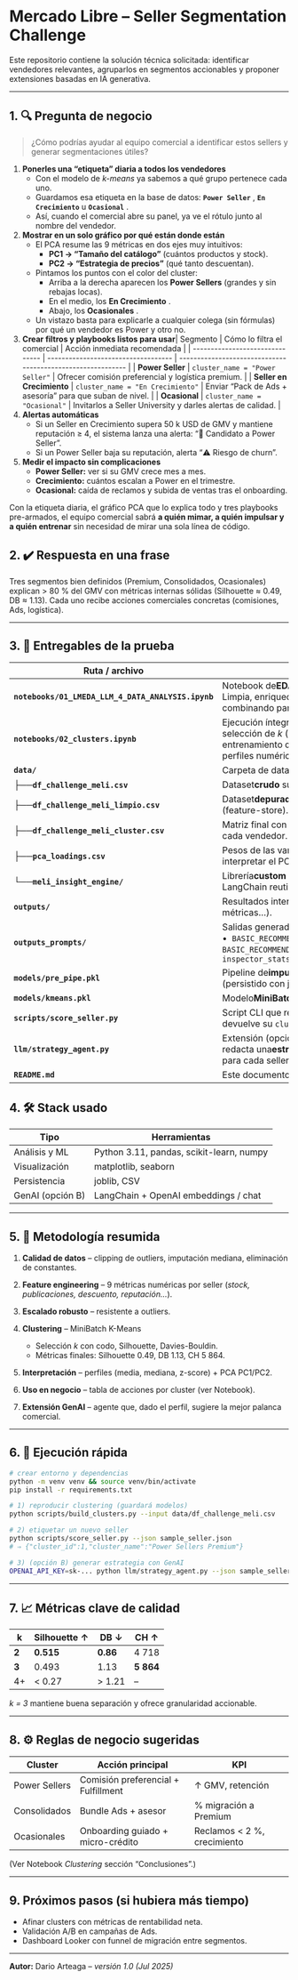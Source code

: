 # Mercado Libre – **Seller Segmentation Challenge**

Este repositorio contiene la solución técnica solicitada:
identificar vendedores relevantes, agruparlos en segmentos accionables
y proponer extensiones basadas en IA generativa.

---

## 1. 🔍 Pregunta de negocio

> ¿Cómo podrías ayudar al equipo comercial a identificar estos sellers y generar segmentaciones útiles?

1. **Ponerles una “etiqueta” diaria a todos los vendedores**
   * Con el modelo de *k-means* ya sabemos a qué grupo pertenece cada uno.
   * Guardamos esa etiqueta en la base de datos:  **`Power Seller`** , **`En Crecimiento`** u  **`Ocasional`** .
   * Así, cuando el comercial abre su panel, ya ve el rótulo junto al nombre del vendedor.
2. **Mostrar en un solo gráfico por qué están donde están**
   * El PCA resume las 9 métricas en dos ejes muy intuitivos:
     * **PC1 → “Tamaño del catálogo”** (cuántos productos y stock).
     * **PC2 → “Estrategia de precios”** (qué tanto descuentan).
   * Pintamos los puntos con el color del cluster:
     * Arriba a la derecha aparecen los **Power Sellers** (grandes y sin rebajas locas).
     * En el medio, los  **En Crecimiento** .
     * Abajo, los  **Ocasionales** .
   * Un vistazo basta para explicarle a cualquier colega (sin fórmulas) por qué un vendedor es Power y otro no.
3. **Crear filtros y playbooks listos para usar**| Segmento                        | Cómo lo filtra el comercial        | Acción inmediata recomendada                               |
   | ------------------------------- | ----------------------------------- | ----------------------------------------------------------- |
   | **Power Seller**          | `cluster_name = "Power Seller"`   | Ofrecer comisión preferencial y logística premium.        |
   | **Seller en Crecimiento** | `cluster_name = "En Crecimiento"` | Enviar “Pack de Ads + asesoría” para que suban de nivel. |
   | **Ocasional**             | `cluster_name = "Ocasional"`      | Invitarlos a Seller University y darles alertas de calidad. |
4. **Alertas automáticas**
   * Si un Seller en Crecimiento supera 50 k USD de GMV y mantiene reputación ≥ 4, el sistema lanza una alerta: “🎉 Candidato a Power Seller”.
   * Si un Power Seller baja su reputación, alerta “⚠️ Riesgo de churn”.
5. **Medir el impacto sin complicaciones**
   * **Power Seller:** ver si su GMV crece mes a mes.
   * **Crecimiento:** cuántos escalan a Power en el trimestre.
   * **Ocasional:** caída de reclamos y subida de ventas tras el onboarding.

Con la etiqueta diaria, el gráfico PCA que lo explica todo y tres playbooks pre-armados, el equipo comercial sabrá **a quién mimar, a quién impulsar y a quién entrenar** sin necesidad de mirar una sola línea de código.


## 2. ✔️ Respuesta en una frase

Tres segmentos bien definidos (Premium, Consolidados, Ocasionales) explican > 80 % del GMV con métricas internas sólidas (Silhouette ≈ 0.49, DB ≈ 1.13).
Cada uno recibe acciones comerciales concretas (comisiones, Ads, logística).

---

## 3. 📑 Entregables de la prueba

| Ruta / archivo                                             | Descripción                                                                                                                                                                                       |
| ---------------------------------------------------------- | -------------------------------------------------------------------------------------------------------------------------------------------------------------------------------------------------- |
| **`notebooks/01_LMEDA_LLM_4_DATA_ANALYSIS.ipynb`** | Notebook de**EDA asistido por IA generativa**. Limpia, enriquece y explica el conjunto de datos, combinando pandas con prompts de LLM.                                                       |
| **`notebooks/02_clusters.ipynb`**                  | Ejecución íntegra del**modelo de clustering**: selección de *k* (codo + métricas internas), entrenamiento de MiniBatch K-Means, validación, perfiles numéricos y visualización PCA. |
| **`data/`**                                        | Carpeta de datasets.                                                                                                                                                                               |
| ├──**`df_challenge_meli.csv`**                  | Dataset**crudo** suministrado en la prueba.                                                                                                                                                  |
| ├──**`df_challenge_meli_limpio.csv`**           | Dataset**depurado y enriquecido** a nivel seller (feature-store).                                                                                                                            |
| ├──**`df_challenge_meli_cluster.csv`**          | Matriz final con la etiqueta **`cluster_id`** asignada a cada vendedor.                                                                                                                    |
| ├──**`pca_loadings.csv`**                       | Pesos de las variables en PC1 y PC2 para interpretar el PCA.                                                                                                                                       |
| └──**`meli_insight_engine/`**                   | Librería**custom** con utilidades de EDA y agentes LangChain reutilizables.                                                                                                                 |
| **`outputs/`**                                     | Resultados intermedios (tablas agregadas, perfiles, métricas…).                                                                                                                                  |
| **`outputs_prompts/`**                             | Salidas generadas por LLM:`<br> `•  `BASIC_RECOMMENDATION_PROMPT_HIPOTESIS.txt<br>`• `BASIC_RECOMMENDATION_PROMPT_JSON.json<br>`• `inspector_stats.json`                              |
| **`models/pre_pipe.pkl`**                          | Pipeline de**imputación + escalado robusto** (persistido con joblib).                                                                                                                       |
| **`models/kmeans.pkl`**                            | Modelo**MiniBatch K-Means** entrenado con *k = 3*.                                                                                                                                         |
| **`scripts/score_seller.py`**                      | Script CLI que recibe las métricas de un vendedor y devuelve su `cluster_id`.                                                                                                                   |
| **`llm/strategy_agent.py`**                        | Extensión (opción B): agente LangChain que redacta una**estrategia comercial personalizada** para cada seller.                                                                             |
| **`README.md`**                                    | Este documento de referencia.                                                                                                                                                                      |

## 4. 🛠️ Stack usado

| Tipo              | Herramientas                             |
| ----------------- | ---------------------------------------- |
| Análisis y ML    | Python 3.11, pandas, scikit-learn, numpy |
| Visualización    | matplotlib, seaborn                      |
| Persistencia      | joblib, CSV                              |
| GenAI (opción B) | LangChain + OpenAI embeddings / chat     |

---

## 5. 🧪 Metodología resumida

1. **Calidad de datos** – clipping de outliers, imputación mediana, eliminación de constantes.
2. **Feature engineering** – 9 métricas numéricas por seller (*stock, publicaciones, descuento, reputación…*).
3. **Escalado robusto** – resistente a outliers.
4. **Clustering** – MiniBatch K-Means

   * Selección *k* con codo, Silhouette, Davies-Bouldin.
   * Métricas finales: Silhouette 0.49, DB 1.13, CH 5 864.
5. **Interpretación** – perfiles (media, mediana, z-score) + PCA PC1/PC2.
6. **Uso en negocio** – tabla de acciones por cluster (ver Notebook).
7. **Extensión GenAI** – agente que, dado el perfil, sugiere la mejor palanca comercial.

---

## 6. 🚀 Ejecución rápida

```bash
# crear entorno y dependencias
python -m venv venv && source venv/bin/activate
pip install -r requirements.txt

# 1) reproducir clustering (guardará modelos)
python scripts/build_clusters.py --input data/df_challenge_meli.csv

# 2) etiquetar un nuevo seller
python scripts/score_seller.py --json sample_seller.json
# ⇒ {"cluster_id":1,"cluster_name":"Power Sellers Premium"}

# 3) (opción B) generar estrategia con GenAI
OPENAI_API_KEY=sk-... python llm/strategy_agent.py --json sample_seller.json
```

---

## 7. 📈 Métricas clave de calidad

| k           | Silhouette ↑   | DB ↓          | CH ↑           |
| ----------- | --------------- | -------------- | --------------- |
| **2** | **0.515** | **0.86** | 4 718           |
| **3** | 0.493           | 1.13           | **5 864** |
| 4+          | < 0.27          | > 1.21         | –              |

*k = 3* mantiene buena separación y ofrece granularidad accionable.

---

## 8. ⚙️ Reglas de negocio sugeridas

| Cluster       | Acción principal                    | KPI                         |
| ------------- | ------------------------------------ | --------------------------- |
| Power Sellers | Comisión preferencial + Fulfillment | ↑ GMV, retención          |
| Consolidados  | Bundle Ads + asesor                  | % migración a Premium      |
| Ocasionales   | Onboarding guiado + micro-crédito   | Reclamos < 2 %, crecimiento |

(Ver Notebook *Clustering* sección “Conclusiones”.)

---

## 9. Próximos pasos (si hubiera más tiempo)

* Afinar clusters con métricas de rentabilidad neta.
* Validación A/B en campañas de Ads.
* Dashboard Looker con funnel de migración entre segmentos.

---

**Autor:** Dario Arteaga – *versión 1.0 (Jul 2025)*
